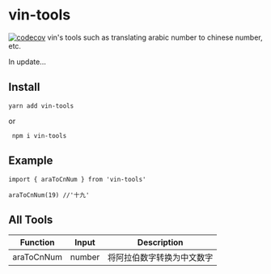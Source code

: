 # vin-tools
[![codecov](https://codecov.io/gh/VinVC/vin-tools/branch/master/graph/badge.svg)](https://codecov.io/gh/VinVC/vin-tools)
vin's tools such as translating arabic number to chinese number, etc. 

In update...

## Install

```
yarn add vin-tools 
```
or
```
 npm i vin-tools
```

## Example

```
import { araToCnNum } from 'vin-tools'

araToCnNum(19) //'十九'
```

## All Tools

| Function | Input | Description
|:-:|:-:|:-:|
| araToCnNum | number | 将阿拉伯数字转换为中文数字 |
